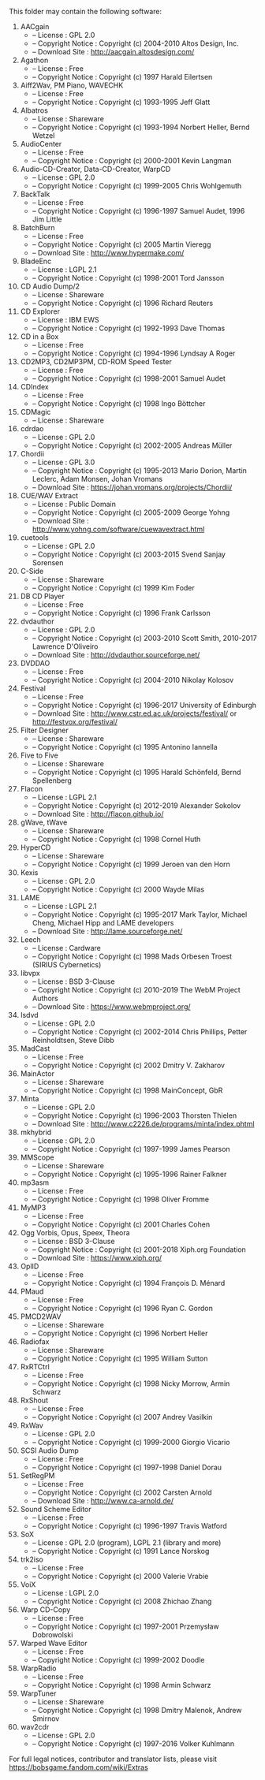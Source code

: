﻿This folder may contain the following software:

1. AACgain
   - – License : GPL 2.0
   - – Copyright Notice : Copyright (c) 2004-2010 Altos Design, Inc.
   - – Download Site : http://aacgain.altosdesign.com/
2. Agathon
   - – License : Free
   - – Copyright Notice : Copyright (c) 1997 Harald Eilertsen
3. Aiff2Wav, PM Piano, WAVECHK
   - – License : Free
   - – Copyright Notice : Copyright (c) 1993-1995 Jeff Glatt
4. Albatros
   - – License : Shareware
   - – Copyright Notice : Copyright (c) 1993-1994 Norbert Heller, Bernd Wetzel
5. AudioCenter
   - – License : Free
   - – Copyright Notice : Copyright (c) 2000-2001 Kevin Langman
6. Audio-CD-Creator, Data-CD-Creator, WarpCD
   - – License : GPL 2.0
   - – Copyright Notice : Copyright (c) 1999-2005 Chris Wohlgemuth
7. BackTalk
   - – License : Free
   - – Copyright Notice : Copyright (c) 1996-1997 Samuel Audet, 1996 Jim Little
8. BatchBurn
   - – License : Free
   - – Copyright Notice : Copyright (c) 2005 Martin Vieregg
   - – Download Site : http://www.hypermake.com/
9. BladeEnc
   - – License : LGPL 2.1
   - – Copyright Notice : Copyright (c) 1998-2001 Tord Jansson
10. CD Audio Dump/2
    - – License : Shareware
    - – Copyright Notice : Copyright (c) 1996 Richard Reuters
11. CD Explorer
    - – License : IBM EWS
    - – Copyright Notice : Copyright (c) 1992-1993 Dave Thomas
12. CD in a Box
    - – License : Free
    - – Copyright Notice : Copyright (c) 1994-1996 Lyndsay A Roger
13. CD2MP3, CD2MP3PM, CD-ROM Speed Tester
    - – License : Free
    - – Copyright Notice : Copyright (c) 1998-2001 Samuel Audet
14. CDIndex
    - – License : Free
    - – Copyright Notice : Copyright (c) 1998 Ingo Böttcher
15. CDMagic
    - – License : Shareware
16. cdrdao
    - – License : GPL 2.0
    - – Copyright Notice : Copyright (c) 2002-2005 Andreas Müller
17. Chordii
    - – License : GPL 3.0
    - – Copyright Notice : Copyright (c) 1995-2013 Mario Dorion, Martin Leclerc, Adam Monsen, Johan Vromans
    - – Download Site : https://johan.vromans.org/projects/Chordii/
18. CUE/WAV Extract
    - – License : Public Domain
    - – Copyright Notice : Copyright (c) 2005-2009 George Yohng
    - – Download Site : http://www.yohng.com/software/cuewavextract.html
19. cuetools
    - – License : GPL 2.0
    - – Copyright Notice : Copyright (c) 2003-2015 Svend Sanjay Sorensen
20. C-Side
    - – License : Shareware
    - – Copyright Notice : Copyright (c) 1999 Kim Foder
21. DB CD Player
    - – License : Free
    - – Copyright Notice : Copyright (c) 1996 Frank Carlsson
22. dvdauthor
    - – License : GPL 2.0
    - – Copyright Notice : Copyright (c) 2003-2010 Scott Smith, 2010-2017 Lawrence D'Oliveiro
    - – Download Site : http://dvdauthor.sourceforge.net/
23. DVDDAO
    - – License : Free
    - – Copyright Notice : Copyright (c) 2004-2010 Nikolay Kolosov
24. Festival
    - – License : Free
    - – Copyright Notice : Copyright (c) 1996-2017 University of Edinburgh
    - – Download Site : http://www.cstr.ed.ac.uk/projects/festival/ or http://festvox.org/festival/
25. Filter Designer
    - – License : Shareware
    - – Copyright Notice : Copyright (c) 1995 Antonino Iannella
26. Five to Five
    - – License : Shareware
    - – Copyright Notice : Copyright (c) 1995 Harald Schönfeld, Bernd Spellenberg
27. Flacon
    - – License : LGPL 2.1
    - – Copyright Notice : Copyright (c) 2012-2019 Alexander Sokolov
    - – Download Site : http://flacon.github.io/
28. gWave, tWave
    - – License : Shareware
    - – Copyright Notice : Copyright (c) 1998 Cornel Huth
29. HyperCD
    - – License : Shareware
    - – Copyright Notice : Copyright (c) 1999 Jeroen van den Horn
30. Kexis
    - – License : GPL 2.0
    - – Copyright Notice : Copyright (c) 2000 Wayde Milas
31. LAME
    - – License : LGPL 2.1
    - – Copyright Notice : Copyright (c) 1995-2017 Mark Taylor, Michael Cheng, Michael Hipp and LAME developers
    - – Download Site : http://lame.sourceforge.net/
32. Leech
    - – License : Cardware
    - – Copyright Notice : Copyright (c) 1998 Mads Orbesen Troest (SIRIUS Cybernetics)
33. libvpx
    - – License : BSD 3-Clause
    - – Copyright Notice : Copyright (c) 2010-2019 The WebM Project Authors
    - – Download Site : https://www.webmproject.org/
34. lsdvd
    - – License : GPL 2.0
    - – Copyright Notice : Copyright (c) 2002-2014 Chris Phillips, Petter Reinholdtsen, Steve Dibb
35. MadCast
    - – License : Free
    - – Copyright Notice : Copyright (c) 2002 Dmitry V. Zakharov
36. MainActor
    - – License : Shareware
    - – Copyright Notice : Copyright (c) 1998 MainConcept, GbR
37. Minta
    - – License : GPL 2.0
    - – Copyright Notice : Copyright (c) 1996-2003 Thorsten Thielen
    - – Download Site : http://www.c2226.de/programs/minta/index.phtml
38. mkhybrid 
    - – License : GPL 2.0
    - – Copyright Notice : Copyright (c) 1997-1999 James Pearson
39. MMScope
    - – License : Shareware
    - – Copyright Notice : Copyright (c) 1995-1996 Rainer Falkner
40. mp3asm
    - – License : Free
    - – Copyright Notice : Copyright (c) 1998 Oliver Fromme
41. MyMP3
    - – License : Free
    - – Copyright Notice : Copyright (c) 2001 Charles Cohen
42. Ogg Vorbis, Opus, Speex, Theora
    - – License : BSD 3-Clause
    - – Copyright Notice : Copyright (c) 2001-2018 Xiph.org Foundation
    - – Download Site : https://www.xiph.org/
43. OplID
    - – License : Free
    - – Copyright Notice : Copyright (c) 1994 François D. Ménard
44. PMaud
    - – License : Free
    - – Copyright Notice : Copyright (c) 1996 Ryan C. Gordon 
45. PMCD2WAV
    - – License : Shareware
    - – Copyright Notice : Copyright (c) 1996 Norbert Heller
46. Radiofax
    - – License : Shareware
    - – Copyright Notice : Copyright (c) 1995 William Sutton
47. RxRTCtrl
    - – License : Free
    - – Copyright Notice : Copyright (c) 1998 Nicky Morrow, Armin Schwarz
48. RxShout
    - – License : Free
    - – Copyright Notice : Copyright (c) 2007 Andrey Vasilkin
49. RxWav
    - – License : GPL 2.0
    - – Copyright Notice : Copyright (c) 1999-2000 Giorgio Vicario
50. SCSI Audio Dump
    - – License : Free
    - – Copyright Notice : Copyright (c) 1997-1998 Daniel Dorau
51. SetRegPM
    - – License : Free
    - – Copyright Notice : Copyright (c) 2002 Carsten Arnold
    - – Download Site : http://www.ca-arnold.de/
52. Sound Scheme Editor
    - – License : Free
    - – Copyright Notice : Copyright (c) 1996-1997 Travis Watford
53. SoX
    - – License : GPL 2.0 (program), LGPL 2.1 (library and more)
    - – Copyright Notice : Copyright (c) 1991 Lance Norskog
54. trk2iso
    - – License : Free
    - – Copyright Notice : Copyright (c) 2000 Valerie Vrabie
55. VoiX
    - – License : LGPL 2.0
    - – Copyright Notice : Copyright (c) 2008 Zhichao Zhang
56. Warp CD-Copy
    - – License : Free
    - – Copyright Notice : Copyright (c) 1997-2001 Przemysław Dobrowolski
57. Warped Wave Editor
    - – License : Free
    - – Copyright Notice : Copyright (c) 1999-2002 Doodle
58. WarpRadio
    - – License : Free
    - – Copyright Notice : Copyright (c) 1998 Armin Schwarz
59. WarpTuner
    - – License : Shareware 
    - – Copyright Notice : Copyright (c) 1998 Dmitry Malenok, Andrew Smirnov 
60. wav2cdr
    - – License : GPL 2.0
    - – Copyright Notice : Copyright (c) 1997-2016 Volker Kuhlmann

For full legal notices, contributor and translator lists, please visit https://bobsgame.fandom.com/wiki/Extras
